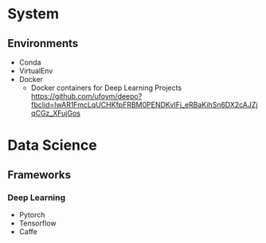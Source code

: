# System
## Environments
  - Conda
  - VirtualEnv
  - Docker
    - Docker containers for Deep Learning Projects
    https://github.com/ufoym/deepo?fbclid=IwAR1FmcLqUCHKfpFRBM0PENDKvIFj_eRBaKihSn6DX2cAJZjqCGz_XFujGos

# Data Science
## Frameworks
### Deep Learning
  - Pytorch
  - Tensorflow
  - Caffe
